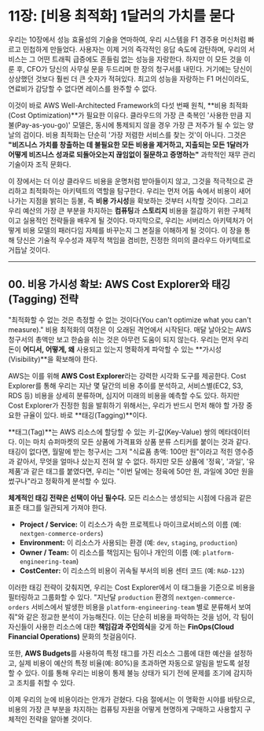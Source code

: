 # 11장: [비용 최적화] 1달러의 가치를 묻다

우리는 10장에서 성능 효율성의 기술을 연마하여, 우리 시스템을 F1 경주용 머신처럼 빠르고 민첩하게 만들었다. 사용자는 이제 거의 즉각적인 응답 속도에 감탄하며, 우리의 서비스는 그 어떤 트래픽 급증에도 흔들림 없는 성능을 자랑한다. 하지만 이 모든 것을 이룬 후, CFO가 당신의 사무실 문을 두드리며 한 장의 청구서를 내민다. 거기에는 당신이 상상했던 것보다 훨씬 더 큰 숫자가 적혀있다. 최고의 성능을 자랑하는 F1 머신이라도, 연료비가 감당할 수 없다면 레이스를 완주할 수 없다.

이것이 바로 AWS Well-Architected Framework의 다섯 번째 원칙, **비용 최적화(Cost Optimization)**가 필요한 이유다. 클라우드의 가장 큰 축복인 '사용한 만큼 지불(Pay-as-you-go)' 모델은, 동시에 통제되지 않을 경우 가장 큰 저주가 될 수 있는 양날의 검이다. 비용 최적화는 단순히 '가장 저렴한 서비스를 찾는 것'이 아니다. 그것은 **"비즈니스 가치를 창출하는 데 불필요한 모든 비용을 제거하고, 지출되는 모든 1달러가 어떻게 비즈니스 성과로 되돌아오는지 끊임없이 질문하고 증명하는"** 과학적인 재무 관리 기술이자 조직 문화다.

이 장에서는 더 이상 클라우드 비용을 운명처럼 받아들이지 않고, 그것을 적극적으로 관리하고 최적화하는 아키텍트의 역할을 탐구한다. 우리는 먼저 어둠 속에서 비용이 새어나가는 지점을 밝히는 등불, 즉 **비용 가시성**을 확보하는 것부터 시작할 것이다. 그리고 우리 예산의 가장 큰 부분을 차지하는 **컴퓨팅**과 **스토리지** 비용을 절감하기 위한 구체적이고 실용적인 전략들을 배우게 될 것이다. 마지막으로, 우리는 서버리스 아키텍처가 어떻게 비용 모델의 패러다임 자체를 바꾸는지 그 본질을 이해하게 될 것이다. 이 장을 통해 당신은 기술적 우수성과 재무적 책임을 겸비한, 진정한 의미의 클라우드 아키텍트로 거듭날 것이다.

---

## 00. 비용 가시성 확보: AWS Cost Explorer와 태깅(Tagging) 전략

"최적화할 수 없는 것은 측정할 수 없는 것이다(You can't optimize what you can't measure)." 비용 최적화의 여정은 이 오래된 격언에서 시작된다. 매달 날아오는 AWS 청구서의 총액만 보고 한숨을 쉬는 것은 아무런 도움이 되지 않는다. 우리는 먼저 우리 돈이 **어디서, 어떻게, 왜** 사용되고 있는지 명확하게 파악할 수 있는 **가시성(Visibility)**을 확보해야 한다.

AWS는 이를 위해 **AWS Cost Explorer**라는 강력한 시각화 도구를 제공한다. Cost Explorer를 통해 우리는 지난 몇 달간의 비용 추이를 분석하고, 서비스별(EC2, S3, RDS 등) 비용을 상세히 분류하며, 심지어 미래의 비용을 예측할 수도 있다. 하지만 Cost Explorer가 진정한 힘을 발휘하기 위해서는, 우리가 반드시 먼저 해야 할 가장 중요한 규율이 있다. 바로 **태깅(Tagging)**이다.

**태그(Tag)**는 AWS 리소스에 할당할 수 있는 키-값(Key-Value) 쌍의 메타데이터다. 이는 마치 슈퍼마켓의 모든 상품에 가격표와 상품 분류 스티커를 붙이는 것과 같다. 태깅이 없다면, 월말에 받는 청구서는 그저 "식료품 총액: 100만 원"이라고 적힌 영수증과 같아서, 무엇을 얼마나 샀는지 전혀 알 수 없다. 하지만 모든 상품에 '정육', '과일', '유제품'과 같은 태그를 붙였다면, 우리는 "이번 달에는 정육에 50만 원, 과일에 30만 원을 썼구나"라고 정확하게 분석할 수 있다.



**체계적인 태깅 전략은 선택이 아닌 필수다.** 모든 리소스는 생성되는 시점에 다음과 같은 표준 태그를 일관되게 가져야 한다.

* **Project / Service:** 이 리소스가 속한 프로젝트나 마이크로서비스의 이름 (예: `nextgen-commerce-orders`)
* **Environment:** 이 리소스가 사용되는 환경 (예: `dev`, `staging`, `production`)
* **Owner / Team:** 이 리소스를 책임지는 팀이나 개인의 이름 (예: `platform-engineering-team`)
* **CostCenter:** 이 리소스의 비용이 귀속될 부서의 비용 센터 코드 (예: `R&D-123`)

이러한 태깅 전략이 갖춰지면, 우리는 Cost Explorer에서 이 태그들을 기준으로 비용을 필터링하고 그룹화할 수 있다. "지난달 `production` 환경의 `nextgen-commerce-orders` 서비스에서 발생한 비용을 `platform-engineering-team` 별로 분류해서 보여줘"와 같은 정교한 분석이 가능해진다. 이는 단순히 비용을 파악하는 것을 넘어, 각 팀이 자신들이 사용한 리소스에 대한 **책임감과 주인의식**을 갖게 하는 **FinOps(Cloud Financial Operations)** 문화의 첫걸음이다.

또한, **AWS Budgets**를 사용하여 특정 태그를 가진 리소스 그룹에 대한 예산을 설정하고, 실제 비용이 예산의 특정 비율(예: 80%)을 초과하면 자동으로 알림을 받도록 설정할 수 있다. 이를 통해 우리는 비용이 통제 불능 상태가 되기 전에 문제를 조기에 감지하고 조치를 취할 수 있다.

이제 우리의 눈에 비용이라는 안개가 걷혔다. 다음 절에서는 이 명확한 시야를 바탕으로, 비용의 가장 큰 부분을 차지하는 컴퓨팅 자원을 어떻게 현명하게 구매하고 사용할지 구체적인 전략을 알아볼 것이다.